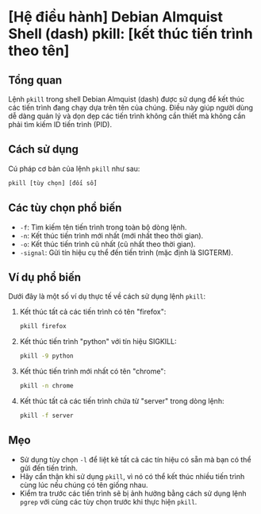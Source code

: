 # [Hệ điều hành] Debian Almquist Shell (dash) pkill: [kết thúc tiến trình theo tên]

## Tổng quan
Lệnh `pkill` trong shell Debian Almquist (dash) được sử dụng để kết thúc các tiến trình đang chạy dựa trên tên của chúng. Điều này giúp người dùng dễ dàng quản lý và dọn dẹp các tiến trình không cần thiết mà không cần phải tìm kiếm ID tiến trình (PID).

## Cách sử dụng
Cú pháp cơ bản của lệnh `pkill` như sau:

```bash
pkill [tùy chọn] [đối số]
```

## Các tùy chọn phổ biến
- `-f`: Tìm kiếm tên tiến trình trong toàn bộ dòng lệnh.
- `-n`: Kết thúc tiến trình mới nhất (mới nhất theo thời gian).
- `-o`: Kết thúc tiến trình cũ nhất (cũ nhất theo thời gian).
- `-signal`: Gửi tín hiệu cụ thể đến tiến trình (mặc định là SIGTERM).

## Ví dụ phổ biến
Dưới đây là một số ví dụ thực tế về cách sử dụng lệnh `pkill`:

1. Kết thúc tất cả các tiến trình có tên "firefox":
   ```bash
   pkill firefox
   ```

2. Kết thúc tiến trình "python" với tín hiệu SIGKILL:
   ```bash
   pkill -9 python
   ```

3. Kết thúc tiến trình mới nhất có tên "chrome":
   ```bash
   pkill -n chrome
   ```

4. Kết thúc tất cả các tiến trình chứa từ "server" trong dòng lệnh:
   ```bash
   pkill -f server
   ```

## Mẹo
- Sử dụng tùy chọn `-l` để liệt kê tất cả các tín hiệu có sẵn mà bạn có thể gửi đến tiến trình.
- Hãy cẩn thận khi sử dụng `pkill`, vì nó có thể kết thúc nhiều tiến trình cùng lúc nếu chúng có tên giống nhau.
- Kiểm tra trước các tiến trình sẽ bị ảnh hưởng bằng cách sử dụng lệnh `pgrep` với cùng các tùy chọn trước khi thực hiện `pkill`.